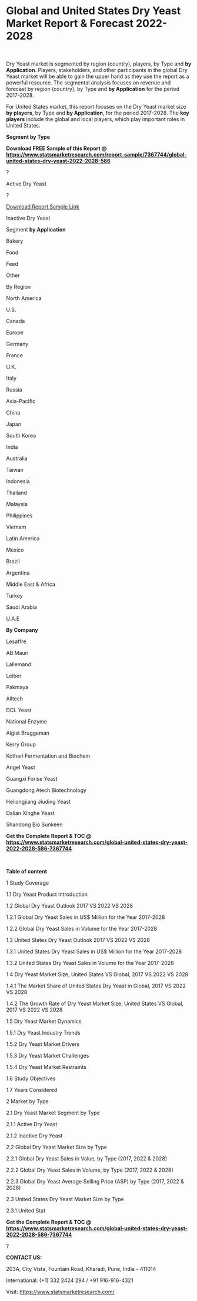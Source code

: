 <h1>Global and United States Dry Yeast Market Report & Forecast 2022-2028</h1><br/><p>Dry Yeast market is segmented by region (country), players, by Type and <strong>by Application</strong>. Players, stakeholders, and other participants in the global Dry Yeast market will be able to gain the upper hand as they use the report as a powerful resource. The segmental analysis focuses on revenue and forecast by region (country), by Type and <strong>by Application</strong> for the period 2017-2028.</p>
 
 
 
 <p>For United States market, this report focuses on the Dry Yeast market size <strong>by players</strong>, by Type and <strong>by Application</strong>, for the period 2017-2028. The <strong>key players</strong> include the global and local players, which play important roles in United States.</p>
 
 
 
 <p><strong>Segment by Type</strong></p>
 
 
 
 <div><b>Download FREE Sample of this Report @ <a href="https://www.statsmarketresearch.com/download-free-sample/7367744/global-united-states-dry-yeast-2022-2028-586">https://www.statsmarketresearch.com/report-sample/7367744/global-united-states-dry-yeast-2022-2028-586</a></b></div>
 
 
 
 <p>? </p>
 
 
 
 <p>Active Dry Yeast</p>
 
 
 
 <p>? </p>
 
 
 
 <p><a href="https://www.statsmarketresearch.com/download-free-sample/7367744/global-united-states-dry-yeast-2022-2028-586">Download Report Sample Link</a></p>
 
 
 
 <p>Inactive Dry Yeast</p>
 
 
 
 <p>Segment <strong>by Application</strong></p>
 
 
 
 <p>Bakery</p>
 
 
 
 <p>Food</p>
 
 
 
 <p>Feed</p>
 
 
 
 <p>Other</p>
 
 
 
 <p>By Region</p>
 
 
 
 <p>North America</p>
 
 
 
 <p>U.S.</p>
 
 
 
 <p>Canada</p>
 
 
 
 <p>Europe</p>
 
 
 
 <p>Germany</p>
 
 
 
 <p>France</p>
 
 
 
 <p>U.K.</p>
 
 
 
 <p>Italy</p>
 
 
 
 <p>Russia</p>
 
 
 
 <p>Asia-Pacific</p>
 
 
 
 <p>China</p>
 
 
 
 <p>Japan</p>
 
 
 
 <p>South Korea</p>
 
 
 
 <p>India</p>
 
 
 
 <p>Australia</p>
 
 
 
 <p>Taiwan</p>
 
 
 
 <p>Indonesia</p>
 
 
 
 <p>Thailand</p>
 
 
 
 <p>Malaysia</p>
 
 
 
 <p>Philippines</p>
 
 
 
 <p>Vietnam</p>
 
 
 
 <p>Latin America</p>
 
 
 
 <p>Mexico</p>
 
 
 
 <p>Brazil</p>
 
 
 
 <p>Argentina</p>
 
 
 
 <p>Middle East & Africa</p>
 
 
 
 <p>Turkey</p>
 
 
 
 <p>Saudi Arabia</p>
 
 
 
 <p>U.A.E</p>
 
 
 
 <p><strong>By Company</strong></p>
 
 
 
 <p>Lesaffre</p>
 
 
 
 <p>AB Mauri</p>
 
 
 
 <p>Lallemand</p>
 
 
 
 <p>Leiber</p>
 
 
 
 <p>Pakmaya</p>
 
 
 
 <p>Alltech</p>
 
 
 
 <p>DCL Yeast</p>
 
 
 
 <p>National Enzyme</p>
 
 
 
 <p>Algist Bruggeman</p>
 
 
 
 <p>Kerry Group</p>
 
 
 
 <p>Kothari Fermentation and Biochem</p>
 
 
 
 <p>Angel Yeast</p>
 
 
 
 <p>Guangxi Forise Yeast</p>
 
 
 
 <p>Guangdong Atech Biotechnology</p>
 
 
 
 <p>Heilongjiang Jiuding Yeast</p>
 
 
 
 <p>Dalian Xinghe Yeast</p>
 
 
 
 <p>Shandong Bio Sunkeen</p>
 
 
 
 <div><b>Get the Complete Report & TOC @ <a href="https://www.statsmarketresearch.com/global-united-states-dry-yeast-2022-2028-586-7367744">https://www.statsmarketresearch.com/global-united-states-dry-yeast-2022-2028-586-7367744</a></b></div>
 
 
 
 <p><br />
 
 <b>Table of content</b></p>
 
 
 
 <p>1 Study Coverage<br />
 
 1.1 Dry Yeast Product Introduction<br />
 
 1.2 Global Dry Yeast Outlook 2017 VS 2022 VS 2028<br />
 
 1.2.1 Global Dry Yeast Sales in US$ Million for the Year 2017-2028<br />
 
 1.2.2 Global Dry Yeast Sales in Volume for the Year 2017-2028<br />
 
 1.3 United States Dry Yeast Outlook 2017 VS 2022 VS 2028<br />
 
 1.3.1 United States Dry Yeast Sales in US$ Million for the Year 2017-2028<br />
 
 1.3.2 United States Dry Yeast Sales in Volume for the Year 2017-2028<br />
 
 1.4 Dry Yeast Market Size, United States VS Global, 2017 VS 2022 VS 2028<br />
 
 1.4.1 The Market Share of United States Dry Yeast in Global, 2017 VS 2022 VS 2028<br />
 
 1.4.2 The Growth Rate of Dry Yeast Market Size, United States VS Global, 2017 VS 2022 VS 2028<br />
 
 1.5 Dry Yeast Market Dynamics<br />
 
 1.5.1 Dry Yeast Industry Trends<br />
 
 1.5.2 Dry Yeast Market Drivers<br />
 
 1.5.3 Dry Yeast Market Challenges<br />
 
 1.5.4 Dry Yeast Market Restraints<br />
 
 1.6 Study Objectives<br />
 
 1.7 Years Considered<br />
 
 2 Market by Type<br />
 
 2.1 Dry Yeast Market Segment by Type<br />
 
 2.1.1 Active Dry Yeast<br />
 
 2.1.2 Inactive Dry Yeast<br />
 
 2.2 Global Dry Yeast Market Size by Type<br />
 
 2.2.1 Global Dry Yeast Sales in Value, by Type (2017, 2022 & 2028)<br />
 
 2.2.2 Global Dry Yeast Sales in Volume, by Type (2017, 2022 & 2028)<br />
 
 2.2.3 Global Dry Yeast Average Selling Price (ASP) by Type (2017, 2022 & 2028)<br />
 
 2.3 United States Dry Yeast Market Size by Type<br />
 
 2.3.1 United Stat</p>
 
 
 
 <div><b>Get the Complete Report & TOC @ <a href="https://www.statsmarketresearch.com/global-united-states-dry-yeast-2022-2028-586-7367744">https://www.statsmarketresearch.com/global-united-states-dry-yeast-2022-2028-586-7367744</a></b></div>
 
 
 
 <p>? </p>
 
 
 
 <p><b>CONTACT US:</b><br />
 
 203A, City Vista, Fountain Road, Kharadi, Pune, India - 411014<br />
 
 International: (+1) 332 2424 294 / +91 916-916-4321<br />
 
 Visit: <a href="https://www.statsmarketresearch.com/">https://www.statsmarketresearch.com/</a></p>